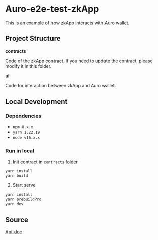 # Auro-e2e-test-zkApp 
This is an example of how zkApp interacts with Auro wallet. 

## Project Structure
**contracts**

Code of the zkApp contract. If you need to update the contract, please modify it in this folder.

**ui**

Code for interaction between zkApp and Auro wallet.



## Local Development

### Dependencies
- `npm 8.x.x` 
- `yarn 1.22.19`
- `node v16.x.x` 

### Run in local

1. Init contract in `contracts` folder
```sh
yarn install
yarn build
```

2. Start serve

```sh
yarn install
yarn prebuildPro
yarn dev 
```

## Source

[Api-doc](https://docs.aurowallet.com/general/)
